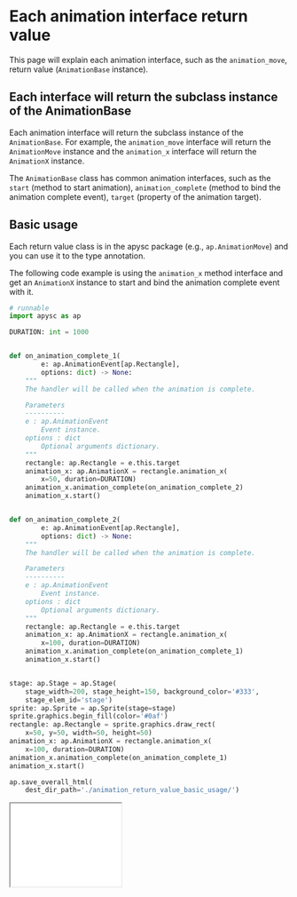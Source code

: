 # Each animation interface return value

This page will explain each animation interface, such as the `animation_move`, return value (`AnimationBase` instance).

## Each interface will return the subclass instance of the AnimationBase

Each animation interface will return the subclass instance of the `AnimationBase`. For example, the `animation_move` interface will return the `AnimationMove` instance and the `animation_x` interface will return the `AnimationX` instance.

The `AnimationBase` class has common animation interfaces, such as the `start` (method to start animation), `animation_complete` (method to bind the animation complete event), `target` (property of the animation target).

## Basic usage

Each return value class is in the apysc package (e.g., `ap.AnimationMove`) and you can use it to the type annotation.

The following code example is using the `animation_x` method interface and get an `AnimationX` instance to start and bind the animation complete event with it.

```py
# runnable
import apysc as ap

DURATION: int = 1000


def on_animation_complete_1(
        e: ap.AnimationEvent[ap.Rectangle],
        options: dict) -> None:
    """
    The handler will be called when the animation is complete.

    Parameters
    ----------
    e : ap.AnimationEvent
        Event instance.
    options : dict
        Optional arguments dictionary.
    """
    rectangle: ap.Rectangle = e.this.target
    animation_x: ap.AnimationX = rectangle.animation_x(
        x=50, duration=DURATION)
    animation_x.animation_complete(on_animation_complete_2)
    animation_x.start()


def on_animation_complete_2(
        e: ap.AnimationEvent[ap.Rectangle],
        options: dict) -> None:
    """
    The handler will be called when the animation is complete.

    Parameters
    ----------
    e : ap.AnimationEvent
        Event instance.
    options : dict
        Optional arguments dictionary.
    """
    rectangle: ap.Rectangle = e.this.target
    animation_x: ap.AnimationX = rectangle.animation_x(
        x=100, duration=DURATION)
    animation_x.animation_complete(on_animation_complete_1)
    animation_x.start()


stage: ap.Stage = ap.Stage(
    stage_width=200, stage_height=150, background_color='#333',
    stage_elem_id='stage')
sprite: ap.Sprite = ap.Sprite(stage=stage)
sprite.graphics.begin_fill(color='#0af')
rectangle: ap.Rectangle = sprite.graphics.draw_rect(
    x=50, y=50, width=50, height=50)
animation_x: ap.AnimationX = rectangle.animation_x(
    x=100, duration=DURATION)
animation_x.animation_complete(on_animation_complete_1)
animation_x.start()

ap.save_overall_html(
    dest_dir_path='./animation_return_value_basic_usage/')
```

<iframe src="static/animation_return_value_basic_usage/index.html" width="200" height="150"></iframe>
